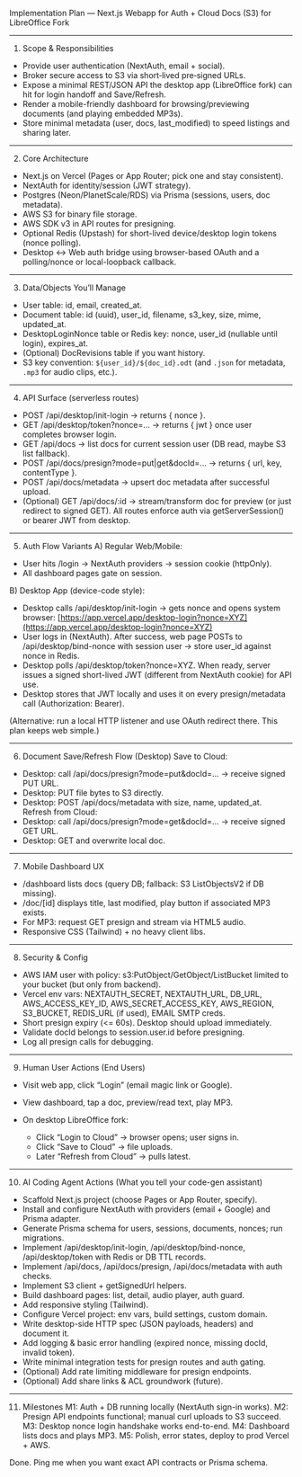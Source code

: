 Implementation Plan — Next.js Webapp for Auth + Cloud Docs (S3) for LibreOffice Fork

---

1. Scope & Responsibilities

* Provide user authentication (NextAuth, email + social).
* Broker secure access to S3 via short‑lived pre‑signed URLs.
* Expose a minimal REST/JSON API the desktop app (LibreOffice fork) can hit for login handoff and Save/Refresh.
* Render a mobile-friendly dashboard for browsing/previewing documents (and playing embedded MP3s).
* Store minimal metadata (user, docs, last\_modified) to speed listings and sharing later.

---

2. Core Architecture

* Next.js on Vercel (Pages or App Router; pick one and stay consistent).
* NextAuth for identity/session (JWT strategy).
* Postgres (Neon/PlanetScale/RDS) via Prisma (sessions, users, doc metadata).
* AWS S3 for binary file storage.
* AWS SDK v3 in API routes for presigning.
* Optional Redis (Upstash) for short-lived device/desktop login tokens (nonce polling).
* Desktop <-> Web auth bridge using browser-based OAuth and a polling/nonce or local-loopback callback.

---

3. Data/Objects You’ll Manage

* User table: id, email, created\_at.
* Document table: id (uuid), user\_id, filename, s3\_key, size, mime, updated\_at.
* DesktopLoginNonce table or Redis key: nonce, user\_id (nullable until login), expires\_at.
* (Optional) DocRevisions table if you want history.
* S3 key convention: `${user_id}/${doc_id}.odt` (and `.json` for metadata, `.mp3` for audio clips, etc.).

---

4. API Surface (serverless routes)

* POST /api/desktop/init-login  → returns { nonce }.
* GET  /api/desktop/token?nonce=… → returns { jwt } once user completes browser login.
* GET  /api/docs                → list docs for current session user (DB read, maybe S3 list fallback).
* POST /api/docs/presign?mode=put|get\&docId=… → returns { url, key, contentType }.
* POST /api/docs/metadata       → upsert doc metadata after successful upload.
* (Optional) GET /api/docs/\:id   → stream/transform doc for preview (or just redirect to signed GET).
  All routes enforce auth via getServerSession() or bearer JWT from desktop.

---

5. Auth Flow Variants
   A) Regular Web/Mobile:

* User hits /login → NextAuth providers → session cookie (httpOnly).
* All dashboard pages gate on session.

B) Desktop App (device-code style):

* Desktop calls /api/desktop/init-login → gets nonce and opens system browser: [https://app.vercel.app/desktop-login?nonce=XYZ](https://app.vercel.app/desktop-login?nonce=XYZ)
* User logs in (NextAuth). After success, web page POSTs to /api/desktop/bind-nonce with session user → store user\_id against nonce in Redis.
* Desktop polls /api/desktop/token?nonce=XYZ. When ready, server issues a signed short-lived JWT (different from NextAuth cookie) for API use.
* Desktop stores that JWT locally and uses it on every presign/metadata call (Authorization: Bearer).

(Alternative: run a local HTTP listener and use OAuth redirect there. This plan keeps web simple.)

---

6. Document Save/Refresh Flow (Desktop)
   Save to Cloud:

* Desktop: call /api/docs/presign?mode=put\&docId=… → receive signed PUT URL.
* Desktop: PUT file bytes to S3 directly.
* Desktop: POST /api/docs/metadata with size, name, updated\_at.
  Refresh from Cloud:
* Desktop: call /api/docs/presign?mode=get\&docId=… → receive signed GET URL.
* Desktop: GET and overwrite local doc.

---

7. Mobile Dashboard UX

* /dashboard lists docs (query DB; fallback: S3 ListObjectsV2 if DB missing).
* /doc/\[id] displays title, last modified, play button if associated MP3 exists.
* For MP3: request GET presign and stream via HTML5 audio.
* Responsive CSS (Tailwind) + no heavy client libs.

---

8. Security & Config

* AWS IAM user with policy: s3\:PutObject/GetObject/ListBucket limited to your bucket (but only from backend).
* Vercel env vars: NEXTAUTH\_SECRET, NEXTAUTH\_URL, DB\_URL, AWS\_ACCESS\_KEY\_ID, AWS\_SECRET\_ACCESS\_KEY, AWS\_REGION, S3\_BUCKET, REDIS\_URL (if used), EMAIL SMTP creds.
* Short presign expiry (<= 60s). Desktop should upload immediately.
* Validate docId belongs to session.user.id before presigning.
* Log all presign calls for debugging.

---

9. Human User Actions (End Users)

* Visit web app, click “Login” (email magic link or Google).
* View dashboard, tap a doc, preview/read text, play MP3.
* On desktop LibreOffice fork:

  * Click “Login to Cloud” → browser opens; user signs in.
  * Click “Save to Cloud” → file uploads.
  * Later “Refresh from Cloud” → pulls latest.

---

10. AI Coding Agent Actions (What you tell your code-gen assistant)

* Scaffold Next.js project (choose Pages or App Router, specify).
* Install and configure NextAuth with providers (email + Google) and Prisma adapter.
* Generate Prisma schema for users, sessions, documents, nonces; run migrations.
* Implement /api/desktop/init-login, /api/desktop/bind-nonce, /api/desktop/token with Redis or DB TTL records.
* Implement /api/docs, /api/docs/presign, /api/docs/metadata with auth checks.
* Implement S3 client + getSignedUrl helpers.
* Build dashboard pages: list, detail, audio player, auth guard.
* Add responsive styling (Tailwind).
* Configure Vercel project: env vars, build settings, custom domain.
* Write desktop-side HTTP spec (JSON payloads, headers) and document it.
* Add logging & basic error handling (expired nonce, missing docId, invalid token).
* Write minimal integration tests for presign routes and auth gating.
* (Optional) Add rate limiting middleware for presign endpoints.
* (Optional) Add share links & ACL groundwork (future).

---

11. Milestones
    M1: Auth + DB running locally (NextAuth sign-in works).
    M2: Presign API endpoints functional; manual curl uploads to S3 succeed.
    M3: Desktop nonce login handshake works end-to-end.
    M4: Dashboard lists docs and plays MP3.
    M5: Polish, error states, deploy to prod Vercel + AWS.

Done. Ping me when you want exact API contracts or Prisma schema.
